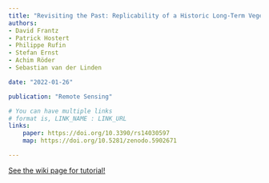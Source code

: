 ```yaml
---
title: "Revisiting the Past: Replicability of a Historic Long-Term Vegetation Dynamics Assessment in the Era of Big Data Analytics"
authors:
- David Frantz
- Patrick Hostert
- Philippe Rufin
- Stefan Ernst
- Achim Röder
- Sebastian van der Linden

date: "2022-01-26"

publication: "Remote Sensing"

# You can have multiple links
# format is, LINK_NAME : LINK_URL
links:
    paper: https://doi.org/10.3390/rs14030597
    map: https://doi.org/10.5281/zenodo.5902671

---
```



[See the wiki page for tutorial!](https://github.com/hadisinaee/avicenna/wiki)